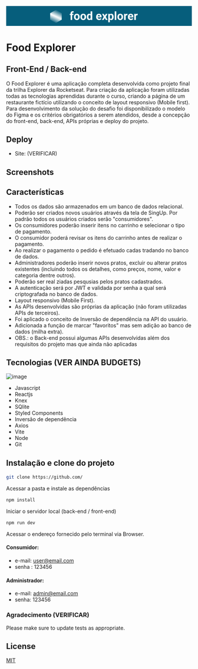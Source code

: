   <img src="./src/assets/brandGit.png"/>

# Food Explorer
## Front-End / Back-end

O Food Explorer é uma aplicação completa desenvolvida como projeto final da trilha Explorer da Rocketseat.
Para criação da aplicação foram utilizadas todas as tecnologias aprendidas durante o curso, criando a página de um restaurante fictício utilizando o conceito  de layout responsivo (Mobile first).
Para desenvolvimento da solução do desafio foi disponibilizado o modelo do Figma e os critérios obrigatórios a serem atendidos, desde a concepção do front-end, back-end, APIs próprias e deploy do projeto.

## Deploy

- Site:  (VERIFICAR)

## Screenshots


## Características
- Todos os dados são armazenados em um banco de dados relacional.
- Poderão ser criados novos usuários através da tela de SingUp. Por padrão todos os usuários criados serão "consumidores".  
- Os consumidores poderão inserir itens no carrinho e selecionar o tipo de pagamento. 
- O consumidor poderá revisar os itens do carrinho antes de realizar o pagamento.
- Ao realizar o pagamento o pedido é efetuado cadas tradando no banco de dados.
- Administradores poderão inserir novos pratos, excluir ou alterar pratos existentes (incluindo todos os detalhes, como preços, nome, valor e categoria dentre outros).
- Poderão ser real ziadas pesqusias pelos pratos cadastrados.
- A autenticação será por JWT e validada por senha a qual será criptografada no banco de dados.
- Layout responsivo (Mobile First).
- As APIs desenvolvidas são próprias da aplicação (não foram utilizadas APIs de terceiros).
- Foi aplicado o conceito de Inversão de dependência na API do usuário.
- Adicionada a função de marcar "favoritos" mas sem adição ao banco de dados (milha extra).
- OBS.: o Back-end possui algumas APIs desenvolvidas além dos requisitos do projeto mas que ainda não aplicadas


## Tecnologias (VER AINDA BUDGETS)
![image](https://img.shields.io/badge/HTML-239120?style=for-the-badge&logo=html5&logoColor=white)
- Javascript
- Reactjs 
- Knex
- SQlite
- Styled Components 
- Inversão de dependência
- Axios 
- Vite 
- Node 
- Git

## Instalação e clone do projeto

```bash
git clone https://github.com/
```
Acessar a pasta e instale as dependências

```bash
npm install
```
Iniciar o servidor local (back-end / front-end)

```bash
npm run dev
```

Acessar o endereço fornecido pelo terminal via Browser.
#### Consumidor:
- e-mail: user@email.com
- senha : 123456
#### Administrador: 
- e-mail: admin@email.com
- senha: 123456


### Agradecimento (VERIFICAR)

Please make sure to update tests as appropriate.

## License

[MIT](https://choosealicense.com/licenses/mit/)